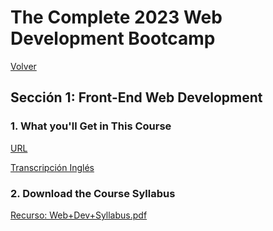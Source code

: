 <h1>The Complete 2023 Web Development Bootcamp</h1>
<a href="https://github.com/quintupil/udemy/blob/main/README.md">Volver</a>

<h2>Sección 1: Front-End Web Development</h2>

<h3>1. What you'll Get in This Course</h3>

[URL](`https://itauchile.udemy.com/course/the-complete-web-development-bootcamp/learn/lecture/12638830#overview`)

[Transcripción Inglés](Capitulo01\TranscripcionIn.md "Transcripción Inglés")

<h3>2. Download the Course Syllabus</h3>

<a href="Capitulo02\Web+Dev+Syllabus.pdf" title="PDF">Recurso: Web+Dev+Syllabus.pdf</a></br>
